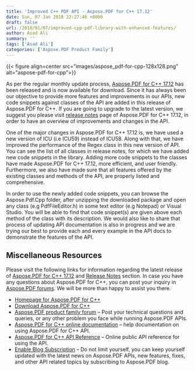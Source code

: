 ```yaml
---
title: 'Improved C++ PDF API - Aspose.PDF for C++ 17.12'
date: Sun, 07 Jan 2018 22:27:46 +0000
draft: false
url: /2018/01/07/improved-cpp-pdf-library-with-enhanced-features/
author: Asad Ali
summary: ''
tags: ['Asad Ali']
categories: ['Aspose.PDF Product Family']
---
```




{{< figure align=center src="images/aspose_pdf-for-cpp-128x128.png" alt="aspose-pdf-for-cpp">}}


As per the regular monthly update process, [Aspose.PDF for C++ 17.12][1] has been released and is now available for download. Since it has always been our objective to provide more features and improvements in our APIs, new code snippets against classes of the API are added in this release of Aspose.PDF for C++. If you are going to upgrade to the latest version, we suggest you please visit [release notes][2] page of Aspose.PDF for C++ 17.12, in order to have an overview of improvements and changes in the API.

One of the major changes in Aspose.PDF for C++ 17.12 is, we have used a new version of ICU (i.e ICU59) instead of ICU58. Along with that, we have improved the performance of the Regex class in this new version of API. You can see the list of all classes in release notes, for which we have added new code snippets in the library. Adding more code snippets to the classes have made Aspose.PDF for C++ 17.12, more efficient, and user friendly.  Furthermore, we also have made sure that all features offered by the existing classes and methods of the API, are properly listed and comprehensive.

In order to use the newly added code snippets, you can browse the Aspose.Pdf.Cpp folder, after unzipping the downloaded package and open any class (e.g PdfFileEditor.h) in some text editor (e.g Notepad) or Visual Studio. You will be able to find that code snippet(s) are given above each method of the class with its description. We would also like to share that process of updating API documentation is also in progress and we are trying our best to provide each and every example in the API docs to demonstrate the features of the API.

## Miscellaneous Resources

Please visit the following links for information regarding the latest release of [Aspose.PDF for C++ 17.12][3] and [Release Notes][4] section. In case you have any questions about Aspose.PDF for C++, you can post your inquiry in [Aspose.PDF forums][5]. We will be more than happy to assist you there.

*   [Homepage for Aspose.PDF for C++][6]
*   [Download Aspose.PDF for C++][7]
*   [Aspose.PDF product family forum][8] – Post your technical questions and queries, or any other problem you face while running Aspose.PDF APIs.
*   [Aspose.PDF for C++ online documentation][9] – help documentation on using Aspose.PDF for C++ API.
*   [Aspose.PDF for C++ API Reference][10] – Online public API reference for using the API.
*   [Enable Blog Subscription][11] – Do not limit yourself, you can keep yourself updated with the latest news on Aspose.PDF APIs, new features, fixes, and other API related topics by subscribing to Aspose.PDF blog.




[1]: https://downloads.aspose.com/pdf/cpp/new-releases/aspose.pdf-for-c---17.12/
[2]: https://docs.aspose.com/display/pdfcpp/Aspose.Pdf+for+CPP+17.12+Release+Notes
[3]: https://downloads.aspose.com/pdf/cpp/new-releases/aspose.pdf-for-c---17.12/
[4]: https://docs.aspose.com/display/pdfcpp/Aspose.Pdf+for+CPP+17.12+Release+Notes
[5]: https://forum.aspose.com/c/pdf
[6]: https://products.aspose.com/pdf/cpp
[7]: https://downloads.aspose.com/pdf/cpp
[8]: https://forum.aspose.com/c/pdf
[9]: https://docs.aspose.com/display/pdfcpp/Home
[10]: https://apireference.aspose.com/cpp/pdf
[11]: https://blog.aspose.com/category/aspose-products/aspose-pdf-product-family/




